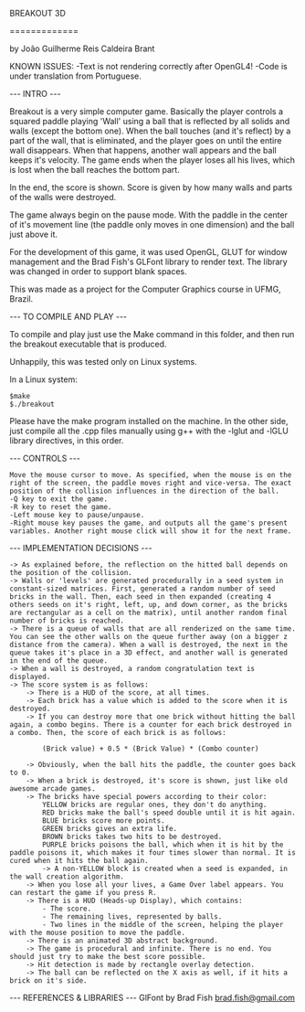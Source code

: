 
BREAKOUT 3D

=============

by João Guilherme Reis Caldeira Brant

KNOWN ISSUES:
    -Text is not rendering correctly after OpenGL4!
    -Code is under translation from Portuguese.

--- INTRO ---

Breakout is a very simple computer game. Basically the player controls a squared paddle playing 'Wall' using a ball that is reflected by all solids and walls (except the bottom one). When the ball touches (and it's reflect) by a part of the wall, that is eliminated, and the player goes on until the entire wall disappears. When that happens, another wall appears and the ball keeps it's velocity. The game ends when the player loses all his lives, which is lost when the ball reaches the bottom part.

In the end, the score is shown. Score is given by how many walls and parts of the walls were destroyed.

The game always begin on the pause mode. With the paddle in the center of it's movement line (the paddle only moves in one dimension) and the ball just above it.

For the development of this game, it was used OpenGL, GLUT for window management and the Brad Fish's GLFont library to render text. The library was changed in order to support blank spaces.

This was made as a project for the Computer Graphics course in UFMG, Brazil.

--- TO COMPILE AND PLAY ---

To compile and play just use the Make command in this folder, and then run the breakout executable that is produced.

Unhappily, this was tested only on Linux systems. 

In a Linux system:

	$make
	$./breakout

Please have the make program installed on the machine. In the other side, just compile all the .cpp files manually using g++ with the -lglut and -lGLU library directives, in this order.

--- CONTROLS ---

	Move the mouse cursor to move. As specified, when the mouse is on the right of the screen, the paddle moves right and vice-versa. The exact position of the collision influences in the direction of the ball.
	-Q key to exit the game.
	-R key to reset the game.
	-Left mouse key to pause/unpause.
	-Right mouse key pauses the game, and outputs all the game's present variables. Another right mouse click will show it for the next frame.

--- IMPLEMENTATION DECISIONS ---

	-> As explained before, the reflection on the hitted ball depends on the position of the collision.
	-> Walls or 'levels' are generated procedurally in a seed system in constant-sized matrices. First, generated a random number of seed bricks in the wall. Then, each seed in then expanded (creating 4 others seeds on it's right, left, up, and down corner, as the bricks are rectangular as a cell on the matrix), until another random final number of bricks is reached.
	-> There is a queue of walls that are all renderized on the same time. You can see the other walls on the queue further away (on a bigger z distance from the camera). When a wall is destroyed, the next in the queue takes it's place in a 3D effect, and another wall is generated in the end of the queue.
	-> When a wall is destroyed, a random congratulation text is displayed.
	-> The score system is as follows:
		-> There is a HUD of the score, at all times.
		-> Each brick has a value which is added to the score when it is destroyed.
		-> If you can destroy more that one brick without hitting the ball again, a combo begins. There is a counter for each brick destroyed in a combo. Then, the score of each brick is as follows:
			
			(Brick value) + 0.5 * (Brick Value) * (Combo counter)
			
		-> Obviously, when the ball hits the paddle, the counter goes back to 0.
		-> When a brick is destroyed, it's score is shown, just like old awesome arcade games.
		-> The bricks have special powers according to their color:
			YELLOW bricks are regular ones, they don't do anything.
			RED bricks make the ball's speed double until it is hit again.
			BLUE bricks score more points.
			GREEN bricks gives an extra life.
			BROWN bricks takes two hits to be destroyed.
			PURPLE bricks poisons the ball, which when it is hit by the paddle poisons it, which makes it four times slower than normal. It is cured when it hits the ball again.
			-> A non-YELLOW block is created when a seed is expanded, in the wall creation algorithm.
		-> When you lose all your lives, a Game Over label appears. You can restart the game if you press R.
		-> There is a HUD (Heads-up Display), which contains:
			- The score.
			- The remaining lives, represented by balls.
			- Two lines in the middle of the screen, helping the player with the mouse position to move the paddle.
		-> There is an animated 3D abstract background.
		-> The game is procedural and infinite. There is no end. You should just try to make the best score possible.
		-> Hit detection is made by rectangle overlay detection.
		-> The ball can be reflected on the X axis as well, if it hits a brick on it's side.

--- REFERENCES & LIBRARIES ---
GlFont by Brad Fish
brad.fish@gmail.com
